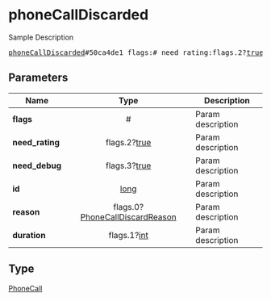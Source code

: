 # phoneCallDiscarded

Sample Description

<pre>
<a href="../constructor/phoneCallDiscarded.md">phoneCallDiscarded</a>#50ca4de1 flags:# need_rating:flags.2?<a href="../type/true.md">true</a> need_debug:flags.3?<a href="../type/true.md">true</a> id:<a href="../type/long.md">long</a> reason:flags.0?<a href="../type/PhoneCallDiscardReason.md">PhoneCallDiscardReason</a> duration:flags.1?<a href="../type/int.md">int</a> = <a href="../type/PhoneCall.md">PhoneCall</a>;
</pre>
## Parameters

| Name | Type | Description |
|------|:----:|-------------|
| **flags** | # | Param description |
| **need_rating** | flags.2?<a href="../type/true.md">true</a> | Param description |
| **need_debug** | flags.3?<a href="../type/true.md">true</a> | Param description |
| **id** | <a href="../type/long.md">long</a> | Param description |
| **reason** | flags.0?<a href="../type/PhoneCallDiscardReason.md">PhoneCallDiscardReason</a> | Param description |
| **duration** | flags.1?<a href="../type/int.md">int</a> | Param description |

## Type

<a href="../type/PhoneCall.md">PhoneCall</a>
